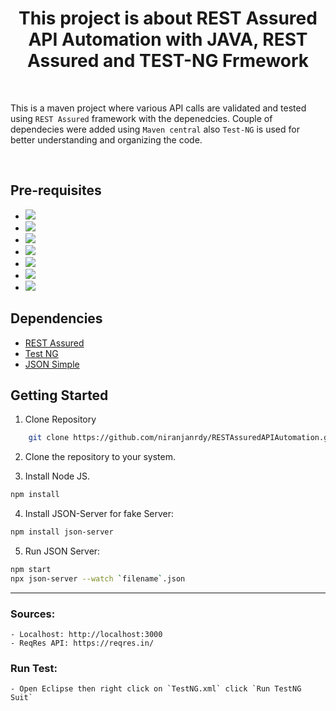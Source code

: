 <h1 align="center">This project is about REST Assured API Automation with JAVA, REST Assured and TEST-NG Frmework</h1>

<br>

This is a maven project where various API calls are validated and tested using `REST Assured` framework with the depenedcies. Couple of dependecies were added using `Maven central` also `Test-NG` is used for better understanding and organizing the code.  

<br>

## Pre-requisites

-   <a href="https://www.oracle.com/java/technologies/downloads/">
     <img src="https://img.shields.io/badge/-JAVA JDK V1.8.x-red?logo=java&logoColor=black&"/>
     </a>

-   <a href="https://maven.apache.org/">
     <img src="https://img.shields.io/badge/-Maven Apache-red?logo=Apache%20Maven&logoColor=white"/>
     </a>

-   <a href="https://nodejs.org/en/download/">
     <img src="https://img.shields.io/badge/-NPM V14.7-red?logo=NPM&logoColor=white"/>
     </a>

-   <a href="https://rest-assured.io/">
     <img src="https://img.shields.io/badge/-Rest Assured V4.4-brightgreen?logo=REST&logoColor=white"/>
     </a>

-  <a href="https://testng.org/doc/">
    <img src="https://img.shields.io/badge/-TEST NG V7.4.2-%233178C6?logo=TestNG&logoColor=black" />
    </a>

-  <a href="https://www.eclipse.org/downloads/">    
    <img src="https://img.shields.io/badge/Eclipse -violet?logo=eclipse&logoColor=brightblack" />
    </a>

-  <a href="https://www.postman.com/">
    <img src="https://img.shields.io/badge/-PostMan-orange?logo=postman&logoColor=brightblack">
    </a>
    
   <br>
    
## Dependencies


- [REST Assured](https://mvnrepository.com/artifact/io.rest-assured/rest-assured/4.4.0)
- [Test NG](https://mvnrepository.com/artifact/org.testng/testng/7.4.0)
- [JSON Simple](https://mvnrepository.com/artifact/com.googlecode.json-simple/json-simple/1.1.1)


## Getting Started
1. Clone Repository
```bash
    git clone https://github.com/niranjanrdy/RESTAssuredAPIAutomation.git
```
2. Clone the repository to your system.

3. Install Node JS.
```bash
npm install
```
4. Install JSON-Server for fake Server:
```bash
npm install json-server
```
5. Run JSON Server:
```bash
npm start
npx json-server --watch `filename`.json
```

<hr>

### Sources:
    - Localhost: http://localhost:3000
    - ReqRes API: https://reqres.in/

### Run Test:
    - Open Eclipse then right click on `TestNG.xml` click `Run TestNG Suit`  